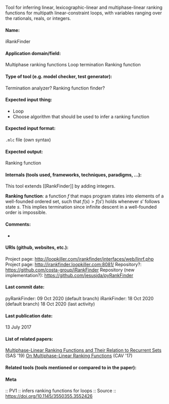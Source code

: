 Tool for inferring linear, lexicographic-linear and multiphase-linear ranking functions for multipath linear-constraint loops, with variables ranging over the rationals, reals, or integers.

#### Name:
iRankFinder

#### Application domain/field:
Multiphase ranking functions
Loop termination
Ranking function

#### Type of tool (e.g. model checker, test generator):
Termination analyzer? Ranking function finder?

#### Expected input thing:
- Loop
- Choose algorithm that should be used to infer a ranking function

#### Expected input format:
`.mlc` file (own syntax)

#### Expected output:
Ranking function

#### Internals (tools used, frameworks, techniques, paradigms, ...):
This tool extends [[RankFinder]] by adding integers.

**Ranking function**: a function $f$ that maps program states into elements of a well-founded ordered set, such that $f(s) > f(s')$ holds whenever $s'$ follows state $s$. This implies termination since infinite descent in a well-founded order is impossible.

#### Comments:
-

#### URIs (github, websites, etc.):
Project page: http://loopkiller.com/irankfinder/interfaces/web/linrf.php
Project page: http://irankfinder.loopkiller.com:8081/
Repository?: https://github.com/costa-group/iRankFinder
Repository (new implementation?): https://github.com/jesusjda/pyRankFinder

#### Last commit date:
pyRankFinder: 09 Oct 2020 (default branch)
iRankFinder: 18 Oct 2020 (default branch)
18 Oct 2020 (last activity)

#### Last publication date:
13 July 2017

#### List of related papers:
[Multiphase-Linear Ranking Functions and Their Relation to Recurrent Sets](https://doi.org/10.1007/978-3-030-32304-2_22) (SAS '19)
[On Multiphase-Linear Ranking Functions](https://doi.org/10.1007/978-3-319-63390-9_32) (CAV '17)

#### Related tools (tools mentioned or compared to in the paper):

#### Meta
:: PV1 :: infers ranking functions for loops
:: Source :: https://doi.org/10.1145/3550355.3552426
